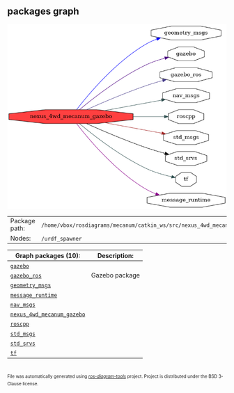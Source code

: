 <!--
File was automatically generated using 'ros-diagram-tools' project.
Project is distributed under the BSD 3-Clause license.
-->

## packages graph

[![nexus_4wd_mecanum_gazebo](nexus_4wd_mecanum_gazebo.png "nexus_4wd_mecanum_gazebo")](nexus_4wd_mecanum_gazebo.png)

|     |     |
| --- | --- |
| Package path: | `/home/vbox/rosdiagrams/mecanum/catkin_ws/src/nexus_4wd_mecanum_gazebo` |
| Nodes: | `/urdf_spawner` |


| Graph packages (10): | Description: |
| -------------------- | ------------ |
| [`gazebo`](gazebo.html) |  |
| [`gazebo_ros`](gazebo_ros.html) | Gazebo package |
| [`geometry_msgs`](geometry_msgs.html) |  |
| [`message_runtime`](message_runtime.html) |  |
| [`nav_msgs`](nav_msgs.html) |  |
| [`nexus_4wd_mecanum_gazebo`](nexus_4wd_mecanum_gazebo.html) |  |
| [`roscpp`](roscpp.html) |  |
| [`std_msgs`](std_msgs.html) |  |
| [`std_srvs`](std_srvs.html) |  |
| [`tf`](tf.html) |  |


</br>
<font size="1">
File was automatically generated using <a href="https://github.com/anetczuk/ros-diagram-tools"><i>ros-diagram-tools</i></a> project.
Project is distributed under the BSD 3-Clause license.
</font>
